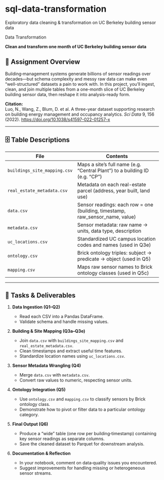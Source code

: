 # sql-data-transformation
Exploratory data cleaning &amp; transformation on UC Berkeley building sensor data 

Data Transformation

**Clean and transform one month of UC Berkeley building sensor data**  

## 📖 Assignment Overview

Building‐management systems generate billions of sensor readings over decades—but schema complexity and messy raw data can make even “well-structured” datasets a pain to work with. In this project, you’ll ingest, clean, and join multiple tables from a one-month slice of UC Berkeley building sensor data, then reshape it into analysis-ready form.

**Citation:**  
Luo, N., Wang, Z., Blum, D. et al. A three-year dataset supporting research on building energy management and occupancy analytics. _Sci Data_ 9, 156 (2022). https://doi.org/10.1038/s41597-022-01257-x

---

## 🗄️ Table Descriptions

| File                             | Contents                                                                                       |
|----------------------------------|------------------------------------------------------------------------------------------------|
| `buildings_site_mapping.csv`     | Maps a site’s full name (e.g. “Central Plant”) to a building ID (e.g. “CP”)                    |
| `real_estate_metadata.csv`       | Metadata on each real-estate parcel (address, year built, land use)                            |
| `data.csv`                       | Sensor readings: each row = one (building, timestamp, raw_sensor_name, value)                  |
| `metadata.csv`                   | Sensor metadata: raw name → units, data type, description                                      |
| `uc_locations.csv`               | Standardized UC campus location codes and names (used in Q3e)                                  |
| `ontology.csv`                   | Brick ontology triples: subject → predicate → object (used in Q5)                              |
| `mapping.csv`                    | Maps raw sensor names to Brick ontology classes (used in Q5c)                                  |

---

## 🎯 Tasks & Deliverables
1. **Data Ingestion (Q1–Q2)**  
   - Read each CSV into a Pandas DataFrame.  
   - Validate schema and handle missing values.

2. **Building & Site Mapping (Q3a–Q3e)**  
   - Join `data.csv` with `buildings_site_mapping.csv` and `real_estate_metadata.csv`.  
   - Clean timestamps and extract useful time features.  
   - Standardize location names using `uc_locations.csv`.

3. **Sensor Metadata Wrangling (Q4)**  
   - Merge `data.csv` with `metadata.csv`.  
   - Convert raw values to numeric, respecting sensor units.

4. **Ontology Integration (Q5)**  
   - Use `ontology.csv` and `mapping.csv` to classify sensors by Brick ontology class.  
   - Demonstrate how to pivot or filter data to a particular ontology category.

5. **Final Output (Q6)**  
   - Produce a “wide” table (one row per building‐timestamp) containing key sensor readings as separate columns.  
   - Save the cleaned dataset to Parquet for downstream analysis.

6. **Documentation & Reflection**  
   - In your notebook, comment on data‐quality issues you encountered.  
   - Suggest improvements for handling missing or heterogeneous sensor streams.

